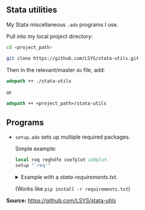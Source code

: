 ## Stata utilities

My Stata miscellaneous `.ado` programs I use.

Pull into my local project directory:
```Bash
cd <project_path>

git clone https://github.com/LSYS/stata-utils.git
```

Then in the relevant/master `do` file, add:
```Stata
adopath ++ ./stata-utils
```
or 
```Stata
adopath ++ <project_path>/stata-utils
```

## Programs

* `setup.ado` sets up multiple required packages. 

    Simple example:
    ```Stata
    local req reghdfe coefplot addplot
    setup "`req'"
    ```
    
    <details>
    <summary>Example with a <em>stata-requirements.txt</em>.</summary>

    <i>stata-requirements.txt</i> as an example plain text file:
    ```text
    reghdfe 
    coefplot
    addplot
    ```    
    
    Read `stata-requirements.txt` into local macro
    ```Stata
    txt2macro stata-requirements.txt
    local req `r(mymacro)'
    ```    
    
    and install packages listed in `stata-requirements.txt`
    ```Stata
    setup "`req'"
    ```
    </details>
    
    (Works like `pip install -r requirements.txt`)


**Source:** https://github.com/LSYS/stata-utils
